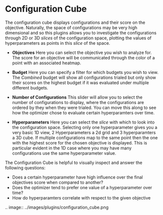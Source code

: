 # Configuration Cube

The configuration cube displays configurations and their score on the objective.
Naturally, the space of configurations may be very high dimensional and so this plugins allows you to
investigate the configurations through 2D or 3D _slices_ of the configuration space,
plotting the values of hyperparameters as points in this _slice_ of the space.

* **Objectives** Here you can select the objective you wish to analyze for.
  The score for an objective will be communicated through the color of a point with an associated heatmap.

* **Budget** Here you can specify a filter for which budgets you wish to view.
  The _Combined_ budget will show all configurations trialed but only show their scores on the highest
  budget if it was evaluated under multiple different budgets.

* **Number of Configurations** This slider will allow you to select the number of configurations to display,
  where the configurations are ordered by they when they were trialed.
  You can move this along to see how the optimizer chose to evaluate certain hyperparamters over time.

* **Hyperparameters** Here you can select the _slice_ with which to look into the configuration space.
  Selecting only one hyperparameter gives you a very basic 1D view, 2 Hyperparameters a 2d grid and
  3 hyperparamters a 3D cube.
  If multiple configurations map to the same point then the one with the highest score for the chosen objective is displayed.
  This is particular evident in the 1D case where you may have many configurations use the same hyperparameter value.


The Configuration Cube is helpful to visually inspect and answer the following questions:
* Does a certain hyperparameter have high influence over the final objectives score when compared to another?
* Does the optimizer tend to prefer one value of a hyperparameter over time?
* How do hyperparamters correlate with respect to the given objective

.. image:: ../images/plugins/configuration_cube.png
